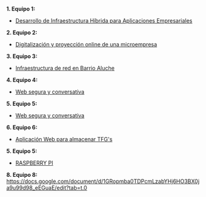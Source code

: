 **1. Equipo 1:**
* [Desarrollo de Infraestructura Híbrida para Aplicaciones Empresariales](https://github.com/Aer0zx/ProyectoFinCurso/blob/main/proyectofin.md)

**2. Equipo 2:**
* [Digitalización y proyección online de una microempresa](https://github.com/gledysscarlesg/ASIR2/blob/main/TFG/TFG.md)

**3. Equipo 3:**
* [Infraestructura de red en Barrio Aluche](https://github.com/poliestireno/phaser01)

**4. Equipo 4:**
* [Web segura y conversativa](https://github.com/poliestireno/SAD)

**5. Equipo 5:**
* [Web segura y conversativa](https://github.com/poliestireno/SAD)

**6. Equipo 6:**
* [Aplicación Web para almacenar TFG's](https://drive.google.com/file/d/1pCaoUPOR76YQIGApXNooIVIzQwcJipo7/view?usp=drive_link)

**5. Equipo 5:**
* [RASPBERRY PI]([https://github.com/poliestireno/SAD](https://docs.google.com/document/d/1rC4CVsYDjJZIipHyjIc_FdXo-teJlr2gBryE8fQt5XM/edit?usp=sharing))

**8. Equipo 8:**
[https://docs.google.com/document/d/1GRopmba0TDPcmLzabYHj6HO3BX0ja9u99d98_eEGuaE/edit?tab=t.0 ](https://docs.google.com/document/d/1GRopmba0TDPcmLzabYHj6HO3BX0ja9u99d98_eEGuaE/edit?usp=sharing)
